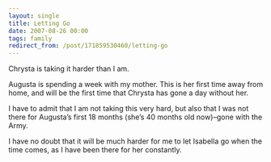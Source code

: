 ```yaml
---
layout: single
title: Letting Go
date: 2007-08-26 00:00
tags: family
redirect_from: /post/171859530460/letting-go
---
```

Chrysta is taking it harder than I am.

Augusta is spending a week with my mother. This is her first time away from home, and will be the first time that Chrysta has gone a day without her.

I have to admit that I am not taking this very hard, but also that I was not there for Augusta&rsquo;s first 18 months (she&rsquo;s 40 months old now)&ndash;gone with the Army.

I have no doubt that it will be much harder for me to let Isabella go when the time comes, as I have been there for her constantly.
